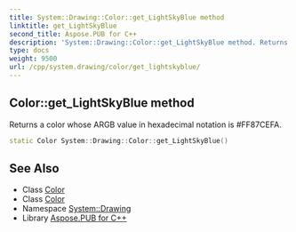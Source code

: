 ```yaml
---
title: System::Drawing::Color::get_LightSkyBlue method
linktitle: get_LightSkyBlue
second_title: Aspose.PUB for C++
description: 'System::Drawing::Color::get_LightSkyBlue method. Returns a color whose ARGB value in hexadecimal notation is #FF87CEFA in C++.'
type: docs
weight: 9500
url: /cpp/system.drawing/color/get_lightskyblue/
---
```

## Color::get_LightSkyBlue method


Returns a color whose ARGB value in hexadecimal notation is #FF87CEFA.

```cpp
static Color System::Drawing::Color::get_LightSkyBlue()
```

## See Also

* Class [Color](../)
* Class [Color](../)
* Namespace [System::Drawing](../../)
* Library [Aspose.PUB for C++](../../../)

